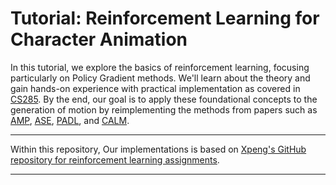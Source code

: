 # Tutorial: Reinforcement Learning for Character Animation
In this tutorial, we explore the basics of reinforcement learning, focusing particularly on Policy Gradient methods. We'll learn about the theory and gain hands-on experience with practical implementation as covered in [CS285](https://rail.eecs.berkeley.edu/deeprlcourse/). By the end, our goal is to apply these foundational concepts to the generation of motion by reimplementing the methods from papers such as [AMP](https://xbpeng.github.io/projects/AMP/index.html), [ASE](https://xbpeng.github.io/projects/ASE/index.html), [PADL](https://research.nvidia.com/labs/toronto-ai/PADL/), and [CALM](https://research.nvidia.com/labs/par/calm/).

---

Within this repository,  Our implementations is based on [Xpeng's GitHub repository for reinforcement learning assignments](https://github.com/xbpeng/rl_assignments).

---
